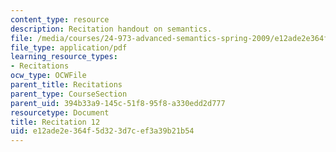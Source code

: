 ```yaml
---
content_type: resource
description: Recitation handout on semantics.
file: /media/courses/24-973-advanced-semantics-spring-2009/e12ade2e364f5d323d7cef3a39b21b54_MIT24_973s09_rec12.pdf
file_type: application/pdf
learning_resource_types:
- Recitations
ocw_type: OCWFile
parent_title: Recitations
parent_type: CourseSection
parent_uid: 394b33a9-145c-51f8-95f8-a330edd2d777
resourcetype: Document
title: Recitation 12
uid: e12ade2e-364f-5d32-3d7c-ef3a39b21b54
---
```

